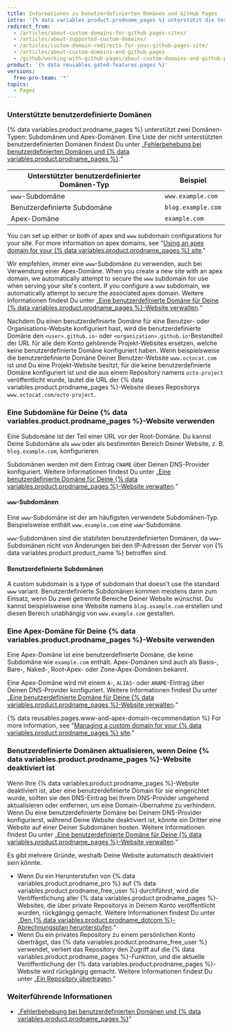```yaml
---
title: Informationen zu benutzerdefinierten Domänen und GitHub Pages
intro: '{% data variables.product.prodname_pages %} unterstützt die Verwendung benutzerdefinierter Domänen oder das Ändern des Roots Deiner Website-URL vom Standard, beispielsweise ''octocat.github.io'', in jede Domäne, die Dir gehört.'
redirect_from:
  - /articles/about-custom-domains-for-github-pages-sites/
  - /articles/about-supported-custom-domains/
  - /articles/custom-domain-redirects-for-your-github-pages-site/
  - /articles/about-custom-domains-and-github-pages
  - /github/working-with-github-pages/about-custom-domains-and-github-pages
product: '{% data reusables.gated-features.pages %}'
versions:
  free-pro-team: '*'
topics:
  - Pages
---
```


### Unterstützte benutzerdefinierte Domänen

{% data variables.product.prodname_pages %} unterstützt zwei Domänen-Typen: Subdomänen und Apex-Domänen. Eine Liste der nicht unterstützten benutzerdefinierten Domänen findest Du unter „[Fehlerbehebung bei benutzerdefinierten Domänen und {% data variables.product.prodname_pages %}](/articles/troubleshooting-custom-domains-and-github-pages/#custom-domain-names-that-are-unsupported).“

| Unterstützter benutzerdefinierter Domänen-Typ | Beispiel           |
| --------------------------------------------- | ------------------ |
| `www`-Subdomäne                               | `www.example.com`  |
| Benutzerdefinierte Subdomäne                  | `blog.example.com` |
| Apex-Domäne                                   | `example.com`      |

You can set up either or both of apex and `www` subdomain configurations for your site. For more information on apex domains, see "[Using an apex domain for your {% data variables.product.prodname_pages %} site](#using-an-apex-domain-for-your-github-pages-site)."

Wir empfehlen, immer eine `www`-Subdomäne zu verwenden, auch bei Verwendung einer Apex-Domäne. When you create a new site with an apex domain, we automatically attempt to secure the `www` subdomain for use when serving your site's content. If you configure a `www` subdomain, we automatically attempt to secure the associated apex domain. Weitere Informationen findest Du unter „[Eine benutzerdefinierte Domäne für Deine {% data variables.product.prodname_pages %}-Website verwalten](/articles/managing-a-custom-domain-for-your-github-pages-site).“

Nachdem Du einen benutzerdefinierte Domäne für eine Benutzer- oder Organisations-Website konfiguriert hast, wird die benutzerdefinierte Domäne den `<user>.github.io`- oder `<organization>.github.io`-Bestandteil der URL für alle dem Konto gehörende Projekt-Websites ersetzen, welche keine benutzerdefinierte Domäne konfiguriert haben. Wenn beispielsweise die benutzerdefinierte Domäne Deiner Benutzer-Website `www.octocat.com` ist und Du eine Projekt-Website besitzt, für die keine benutzerdefinierte Domäne konfiguriert ist und die aus einem Repository namens `octo-project` veröffentlicht wurde, lautet die URL der {% data variables.product.prodname_pages %}-Website dieses Repositorys `www.octocat.com/octo-project`.

### Eine Subdomäne für Deine {% data variables.product.prodname_pages %}-Website verwenden

Eine Subdomäne ist der Teil einer URL vor der Root-Domäne. Du kannst Deine Subdomäne als `www` oder als bestimmten Bereich Deiner Website, z. B. `blog.example.com`, konfigurieren.

Subdomänen werden mit dem Eintrag `CNAME` über Deinen DNS-Provider konfiguriert. Weitere Informationen findest Du unter „[Eine benutzerdefinierte Domäne für Deine {% data variables.product.prodname_pages %}-Website verwalten](/articles/managing-a-custom-domain-for-your-github-pages-site#configuring-a-subdomain).“

#### `www`-Subdomänen

Eine `www`-Subdomäne ist der am häufigsten verwendete Subdomänen-Typ. Beispielsweise enthält `www.example.com` eine `www`-Subdomäne.

`www`-Subdomänen sind die stabilsten benutzerdefinierten Domänen, da `www`-Subdomänen nicht von Änderungen bei den IP-Adressen der Server von {% data variables.product.product_name %} betroffen sind.

#### Benutzerdefinierte Subdomänen

A custom subdomain is a type of subdomain that doesn't use the standard `www` variant. Benutzerdefinierte Subdomänen kommen meistens dann zum Einsatz, wenn Du zwei getrennte Bereiche Deiner Website wünschst. Du kannst beispielsweise eine Website namens `blog.example.com` erstellen und diesen Bereich unabhängig von `www.example.com` gestalten.

### Eine Apex-Domäne für Deine {% data variables.product.prodname_pages %}-Website verwenden

Eine Apex-Domäne ist eine benutzerdefinierte Domäne, die keine Subdomäne wie `example.com` enthält. Apex-Domänen sind auch als Basis-, Bare-, Naked-, Root-Apex- oder Zone-Apex-Domänen bekannt.

Eine Apex-Domäne wird mit einem `A`-, `ALIAS`- oder `ANAME`-Eintrag über Deinen DNS-Provider konfiguriert. Weitere Informationen findest Du unter „[Eine benutzerdefinierte Domäne für Deine {% data variables.product.prodname_pages %}-Website verwalten](/articles/managing-a-custom-domain-for-your-github-pages-site#configuring-an-apex-domain).“

{% data reusables.pages.www-and-apex-domain-recommendation %} For more information, see "[Managing a custom domain for your {% data variables.product.prodname_pages %} site](/github/working-with-github-pages/managing-a-custom-domain-for-your-github-pages-site/#configuring-a-subdomain)."

### Benutzerdefinierte Domänen aktualisieren, wenn Deine {% data variables.product.prodname_pages %}-Website deaktiviert ist

Wenn Ihre {% data variables.product.prodname_pages %}-Website deaktiviert ist, aber eine benutzerdefinierte Domain für sie eingerichtet wurde, sollten sie den DNS-Eintrag bei Ihrem DNS-Provider umgehend aktualisieren oder entfernen, um eine Domain-Übernahme zu verhindern. Wenn Du eine benutzerdefinierte Domäne bei Deinem DNS-Provider konfigurierst, während Deine Website deaktiviert ist, könnte ein Dritter eine Website auf einer Deiner Subdomänen hosten. Weitere Informationen findest Du unter „[Eine benutzerdefinierte Domäne für Deine {% data variables.product.prodname_pages %}-Website verwalten](/articles/managing-a-custom-domain-for-your-github-pages-site).“

Es gibt mehrere Gründe, weshalb Deine Website automatisch deaktiviert sein könnte.

- Wenn Du ein Herunterstufen von {% data variables.product.prodname_pro %} auf {% data variables.product.prodname_free_user %} durchführst, wird die Veröffentlichung aller {% data variables.product.prodname_pages %}-Websites, die über private Repositorys in Deinem Konto veröffentlicht wurden, rückgängig gemacht. Weitere Informationen findest Du unter „[Den {% data variables.product.prodname_dotcom %}-Abrechnungsplan herunterstufen](/articles/downgrading-your-github-billing-plan).“
- Wenn Du ein privates Repository zu einem persönlichen Konto überträgst, das {% data variables.product.prodname_free_user %} verwendet, verliert das Repository den Zugriff auf die {% data variables.product.prodname_pages %}-Funktion, und die aktuelle Veröffentlichung der {% data variables.product.prodname_pages %}-Website wird rückgängig gemacht. Weitere Informationen findest Du unter „[Ein Repository übertragen](/articles/transferring-a-repository).“

### Weiterführende Informationen

- „[Fehlerbehebung bei benutzerdefinierten Domänen und {% data variables.product.prodname_pages %}](/articles/troubleshooting-custom-domains-and-github-pages)“
